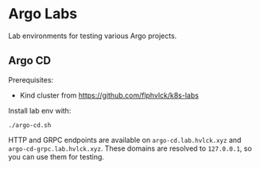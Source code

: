 # Argo Labs

Lab environments for testing various Argo projects.

## Argo CD

Prerequisites:
  * Kind cluster from https://github.com/flphvlck/k8s-labs

Install lab env with:
```
./argo-cd.sh
```

HTTP and GRPC endpoints are available on `argo-cd.lab.hvlck.xyz` and `argo-cd-grpc.lab.hvlck.xyz`. These domains are resolved to `127.0.0.1`, so you can use them for testing.